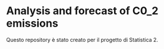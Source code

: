 # Analysis and forecast of C0_2 emissions

Questo repository è stato creato per il progetto di Statistica 2.

